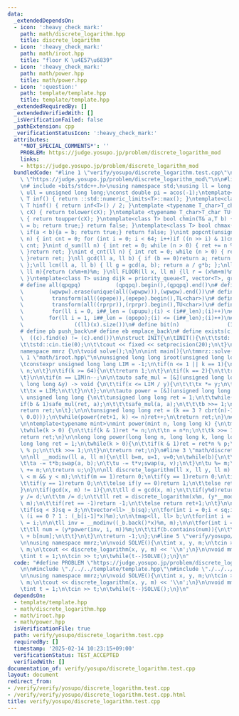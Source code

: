 ```yaml
---
data:
  _extendedDependsOn:
  - icon: ':heavy_check_mark:'
    path: math/discrete_logarithm.hpp
    title: discrete_logarithm
  - icon: ':heavy_check_mark:'
    path: math/iroot.hpp
    title: "floor K \u4E57\u6839"
  - icon: ':heavy_check_mark:'
    path: math/power.hpp
    title: math/power.hpp
  - icon: ':question:'
    path: template/template.hpp
    title: template/template.hpp
  _extendedRequiredBy: []
  _extendedVerifiedWith: []
  _isVerificationFailed: false
  _pathExtension: cpp
  _verificationStatusIcon: ':heavy_check_mark:'
  attributes:
    '*NOT_SPECIAL_COMMENTS*': ''
    PROBLEM: https://judge.yosupo.jp/problem/discrete_logarithm_mod
    links:
    - https://judge.yosupo.jp/problem/discrete_logarithm_mod
  bundledCode: "#line 1 \"verify/yosupo/discrete_logarithm.test.cpp\"\n#define PROBLEM\
    \ \"https://judge.yosupo.jp/problem/discrete_logarithm_mod\"\n\n#line 1 \"template/template.hpp\"\
    \n# include <bits/stdc++.h>\nusing namespace std;\nusing ll = long long;\nusing\
    \ ull = unsigned long long;\nconst double pi = acos(-1);\ntemplate<class T>constexpr\
    \ T inf() { return ::std::numeric_limits<T>::max(); }\ntemplate<class T>constexpr\
    \ T hinf() { return inf<T>() / 2; }\ntemplate <typename T_char>T_char TL(T_char\
    \ cX) { return tolower(cX); }\ntemplate <typename T_char>T_char TU(T_char cX)\
    \ { return toupper(cX); }\ntemplate<class T> bool chmin(T& a,T b) { if(a > b){a\
    \ = b; return true;} return false; }\ntemplate<class T> bool chmax(T& a,T b) {\
    \ if(a < b){a = b; return true;} return false; }\nint popcnt(unsigned long long\
    \ n) { int cnt = 0; for (int i = 0; i < 64; i++)if ((n >> i) & 1)cnt++; return\
    \ cnt; }\nint d_sum(ll n) { int ret = 0; while (n > 0) { ret += n % 10; n /= 10;\
    \ }return ret; }\nint d_cnt(ll n) { int ret = 0; while (n > 0) { ret++; n /= 10;\
    \ }return ret; }\nll gcd(ll a, ll b) { if (b == 0)return a; return gcd(b, a%b);\
    \ };\nll lcm(ll a, ll b) { ll g = gcd(a, b); return a / g*b; };\nll MOD(ll x,\
    \ ll m){return (x%m+m)%m; }\nll FLOOR(ll x, ll m) {ll r = (x%m+m)%m; return (x-r)/m;\
    \ }\ntemplate<class T> using dijk = priority_queue<T, vector<T>, greater<T>>;\n\
    # define all(qpqpq)           (qpqpq).begin(),(qpqpq).end()\n# define UNIQUE(wpwpw)\
    \        (wpwpw).erase(unique(all((wpwpw))),(wpwpw).end())\n# define LOWER(epepe)\
    \         transform(all((epepe)),(epepe).begin(),TL<char>)\n# define UPPER(rprpr)\
    \         transform(all((rprpr)),(rprpr).begin(),TU<char>)\n# define rep(i,upupu)\
    \         for(ll i = 0, i##_len = (upupu);(i) < (i##_len);(i)++)\n# define reps(i,opopo)\
    \        for(ll i = 1, i##_len = (opopo);(i) <= (i##_len);(i)++)\n# define len(x)\
    \                ((ll)(x).size())\n# define bit(n)               (1LL << (n))\n\
    # define pb push_back\n# define eb emplace_back\n# define exists(c, e)       \
    \  ((c).find(e) != (c).end())\n\nstruct INIT{\n\tINIT(){\n\t\tstd::ios::sync_with_stdio(false);\n\
    \t\tstd::cin.tie(0);\n\t\tcout << fixed << setprecision(20);\n\t}\n}INIT;\n\n\
    namespace mmrz {\n\tvoid solve();\n}\n\nint main(){\n\tmmrz::solve();\n}\n#line\
    \ 1 \"math/iroot.hpp\"\n\nunsigned long long iroot(unsigned long long n, int k=2){\n\
    \tconstexpr unsigned long long LIM = -1;\n\tif(n <= 1 || k == 1){\n\t\treturn\
    \ n;\n\t}\n\tif(k >= 64){\n\t\treturn 1;\n\t}\n\tif(k == 2){\n\t\treturn sqrtl(n);\n\
    \t}\n\n\tif(n == LIM)n--;\n\n\tauto safe_mul = [&](unsigned long long &x, unsigned\
    \ long long &y) -> void {\n\t\tif(x <= LIM / y){\n\t\t\tx *= y;\n\t\t}else{\n\t\
    \t\tx = LIM;\n\t\t}\n\t};\n\n\tauto power = [&](unsigned long long a, int b) ->\
    \ unsigned long long {\n\t\tunsigned long long ret = 1;\n\t\twhile(b){\n\t\t\t\
    if(b & 1)safe_mul(ret, a);\n\t\t\tsafe_mul(a, a);\n\t\t\tb >>= 1;\n\t\t}\n\t\t\
    return ret;\n\t};\n\n\tunsigned long long ret = (k == 3 ? cbrt(n)-1 : pow(n, nextafter(1.0/double(k),\
    \ 0.0)));\n\twhile(power(ret+1, k) <= n)ret++;\n\treturn ret;\n}\n#line 1 \"math/power.hpp\"\
    \n\ntemplate<typename mint>\nmint power(mint n, long long k) {\n\tmint ret = 1;\n\
    \twhile(k > 0) {\n\t\tif(k & 1)ret *= n;\n\t\tn = n*n;\n\t\tk >>= 1;\n\t}\n\t\
    return ret;\n}\n\nlong long power(long long n, long long k, long long p) {\n\t\
    long long ret = 1;\n\twhile(k > 0){\n\t\tif(k & 1)ret = ret*n % p;\n\t\tn = n*n\
    \ % p;\n\t\tk >>= 1;\n\t}\n\treturn ret;\n}\n#line 3 \"math/discrete_logarithm.hpp\"\
    \n\nll __modinv(ll a, ll m){\n\tll b=m, u=1, v=0;\n\twhile(b){\n\t\tll t = a/b;\n\
    \t\ta -= t*b;swap(a, b);\n\t\tu -= t*v;swap(u, v);\n\t}\n\tu %= m;\n\tif(u < 0)u\
    \ += m;\n\treturn u;\n}\n\nll discrete_logarithm(ll x, ll y, ll m) {\n\tassert(x\
    \ < m && y < m);\n\tif(m == 1)return 0;\n\tif(y == 1)return 0;\n\tif(x == 0){\n\
    \t\tif(y == 1)return 0;\n\t\telse if(y == 0)return 1;\n\t\telse return -1;\n\t\
    }\n\n\tif(gcd(x, m) != 1){\n\t\tll d = gcd(x, m);\n\t\tif(y%d)return -1;\n\t\t\
    y /= d;\n\t\tm /= d;\n\t\tll ret = discrete_logarithm(x%m, (y*__modinv(x/d, m))%m,\
    \ m);\n\t\tif(ret == -1)return -1;\n\t\telse return ret+1;\n\t}\n\n\tll sq = iroot(m);\n\
    \tif(sq < 3)sq = 3;\n\tvector<ll> _b(sq);\n\tfor(int i = 0;i < sq;i++)_b[i] =\
    \ (i == 0 ? 1 : (_b[i-1]*x)%m);\n\n\tmap<ll, ll> b;\n\tfor(int i = sq-1;i >= 0;i--)b[_b[i]]\
    \ = i;\n\n\tll inv = __modinv((_b.back()*x)%m, m);\n\n\tfor(int i = 0;i < sq;i++){\n\
    \t\tll num = (y*power(inv, i, m))%m;\n\t\tif(b.contains(num)){\n\t\t\treturn i*sq\
    \ + b[num];\n\t\t}\n\t}\n\treturn -1;\n};\n#line 5 \"verify/yosupo/discrete_logarithm.test.cpp\"\
    \n\nusing namespace mmrz;\n\nvoid SOLVE(){\n\tint x, y, m;\n\tcin >> x >> y >>\
    \ m;\n\tcout << discrete_logarithm(x, y, m) << '\\n';\n}\n\nvoid mmrz::solve(){\n\
    \tint t = 1;\n\tcin >> t;\n\twhile(t--)SOLVE();\n}\n"
  code: "#define PROBLEM \"https://judge.yosupo.jp/problem/discrete_logarithm_mod\"\
    \n\n#include \"./../../template/template.hpp\"\n#include \"./../../math/discrete_logarithm.hpp\"\
    \n\nusing namespace mmrz;\n\nvoid SOLVE(){\n\tint x, y, m;\n\tcin >> x >> y >>\
    \ m;\n\tcout << discrete_logarithm(x, y, m) << '\\n';\n}\n\nvoid mmrz::solve(){\n\
    \tint t = 1;\n\tcin >> t;\n\twhile(t--)SOLVE();\n}\n"
  dependsOn:
  - template/template.hpp
  - math/discrete_logarithm.hpp
  - math/iroot.hpp
  - math/power.hpp
  isVerificationFile: true
  path: verify/yosupo/discrete_logarithm.test.cpp
  requiredBy: []
  timestamp: '2025-02-14 10:23:15+09:00'
  verificationStatus: TEST_ACCEPTED
  verifiedWith: []
documentation_of: verify/yosupo/discrete_logarithm.test.cpp
layout: document
redirect_from:
- /verify/verify/yosupo/discrete_logarithm.test.cpp
- /verify/verify/yosupo/discrete_logarithm.test.cpp.html
title: verify/yosupo/discrete_logarithm.test.cpp
---
```

